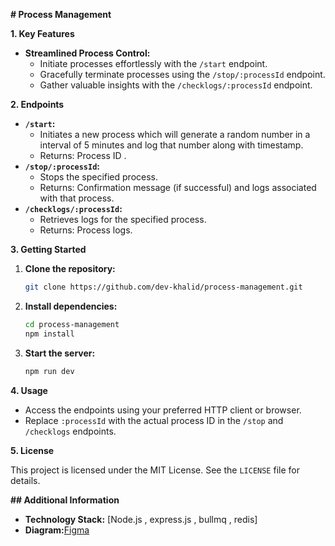 **# Process Management**

**1. Key Features**

- **Streamlined Process Control:**
    - Initiate processes effortlessly with the `/start` endpoint.
    - Gracefully terminate processes using the `/stop/:processId` endpoint.
    - Gather valuable insights with the `/checklogs/:processId` endpoint.

**2. Endpoints**

- **`/start`:**
    - Initiates a new process which will generate a random number in a interval of 5 minutes and log that number along with timestamp.
    - Returns: Process ID .
- **`/stop/:processId`:**
    - Stops the specified process.
    - Returns: Confirmation message (if successful) and logs associated with that process.
- **`/checklogs/:processId`:**
    - Retrieves logs for the specified process.
    - Returns: Process logs.

**3. Getting Started**

1. **Clone the repository:**
    ```bash
    git clone https://github.com/dev-khalid/process-management.git
    ```
2. **Install dependencies:**
    ```bash
    cd process-management
    npm install
    ```
3. **Start the server:**
    ```bash
    npm run dev
    ```

**4. Usage**

- Access the endpoints using your preferred HTTP client or browser.
- Replace `:processId` with the actual process ID in the `/stop` and `/checklogs` endpoints.

**5. License**

This project is licensed under the MIT License. See the `LICENSE` file for details.


**## Additional Information**

- **Technology Stack:** [Node.js , express.js , bullmq , redis]
- **Diagram:**[Figma](https://www.figma.com/file/sQuTbhvRQWbPNiRksFTOzK/Untitled?type=whiteboard&node-id=0%3A1&t=7i1u0DKl4WjMubfx-1)
